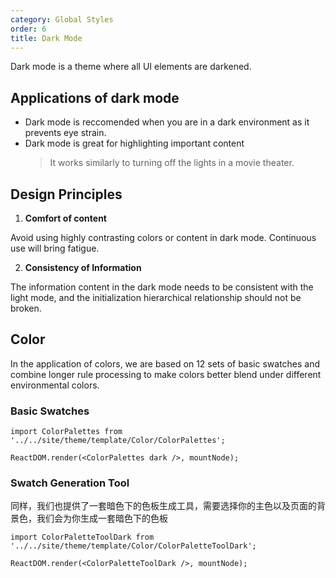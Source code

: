 ```yaml
---
category: Global Styles
order: 6
title: Dark Mode
---
```



Dark mode is a theme where all UI elements are darkened.

## Applications of dark mode

- Dark mode is reccomended when you are in a dark environment as it prevents eye strain.
- Dark mode is great for highlighting important content
  > It works similarly to turning off the lights in a movie theater.

## Design Principles

1. **Comfort of content**

Avoid using highly contrasting colors or content in dark mode. Continuous use will bring fatigue.

2. **Consistency of Information**

The information content in the dark mode needs to be consistent with the light mode, and the initialization hierarchical relationship should not be broken.

## Color

In the application of colors, we are based on 12 sets of basic swatches and combine longer rule processing to make colors better blend under different environmental colors.

### Basic Swatches

```__react
import ColorPalettes from '../../site/theme/template/Color/ColorPalettes';

ReactDOM.render(<ColorPalettes dark />, mountNode);
```

### Swatch Generation Tool

同样，我们也提供了一套暗色下的色板生成工具，需要选择你的主色以及页面的背景色，我们会为你生成一套暗色下的色板

```__react
import ColorPaletteToolDark from '../../site/theme/template/Color/ColorPaletteToolDark';

ReactDOM.render(<ColorPaletteToolDark />, mountNode);
```
